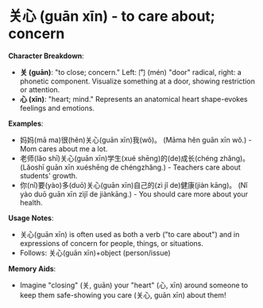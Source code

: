 # **关心 (guān xīn) - to care about; concern**

**Character Breakdown**:  
- **关 (guān)**: "to close; concern." Left: 门 (mén) "door" radical, right: a phonetic component. Visualize something at a door, showing restriction or attention.  
- **心 (xīn)**: "heart; mind." Represents an anatomical heart shape-evokes feelings and emotions.

**Examples**:  
- 妈妈(mā ma)很(hěn)关心(guān xīn)我(wǒ)。 (Māma hěn guān xīn wǒ.) - Mom cares about me a lot.  
- 老师(lǎo shī)关心(guān xīn)学生(xué shēng)的(de)成长(chéng zhǎng)。 (Lǎoshī guān xīn xuéshēng de chéngzhǎng.) - Teachers care about students' growth.  
- 你(nǐ)要(yào)多(duō)关心(guān xīn)自己的(zì jǐ de)健康(jiàn kāng)。 (Nǐ yào duō guān xīn zìjǐ de jiànkāng.) - You should care more about your health.

**Usage Notes**:  
- 关心(guān xīn) is often used as both a verb ("to care about") and in expressions of concern for people, things, or situations.  
- Follows: 关心(guān xīn)+object (person/issue)

**Memory Aids**:  
- Imagine "closing" (关, guān) your "heart" (心, xīn) around someone to keep them safe-showing you care (关心, guān xīn) about them!